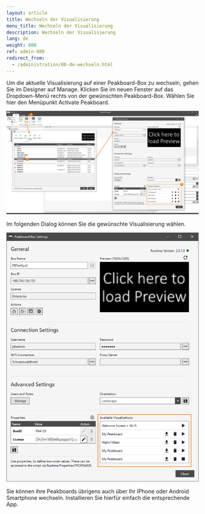 ```yaml
---
layout: article
title: Wechseln der Visualisierung
menu_title: Wechseln der Visualisierung
description: Wechseln der Visualisierung
lang: de
weight: 800
ref: admin-800
redirect_from:
  - /administration/08-de-wechseln.html
---
```


Um die aktuelle Visualisierung auf einer Peakboard-Box zu wechseln, gehen Sie im Designer auf Manage. Klicken Sie im neuen Fenster auf das Dropdown-Menü rechts von der gewünschten Peakboard-Box. Wählen Sie hier den Menüpunkt Activate Peakboard.

![ActivatePeakboard](/assets/images/admin/management/manage-dialog-activate-peakboard.png)

Im folgenden Dialog können Sie die gewünschte Visualisierung wählen.

![ActivatePeakboard2](/assets/images/admin/management/activate-peakboard-dialog.png)

Sie können ihre Peakboards übrigens auch über Ihr IPhone oder Android Smartphone wechseln. Installieren Sie hierfür einfach die entsprechende App.

<div>
	<a href= "https://itunes.apple.com/de/app/peakboard-manager/id1148615440?mt=8&at=10l6Xd&ct=jeyff0ftti00xkod01g9a"
	style= "display:inline-block;overflow:hidden;background:url(https://linkmaker.itunes.apple.com/assets/shared/badges/en-us/appstore-lrg.svg) no-repeat;width:135px;height:40px;background-size:contain;">
	</a>

  <a href= "https://play.google.com/store/apps/details?id=com.peakboard.manager&pcampaignid=MKT-Other-global-all-co-prtnr-py-PartBadge-Mar2515-"
	style= "display:inline-block;overflow:hidden;background:url(https://cdn.rawgit.com/steverichey/google-play-badge-svg/266d2b2d/img/de_get.svg) no-repeat;width:135px;height:40px;background-size:contain;">
	</a>

</div>
